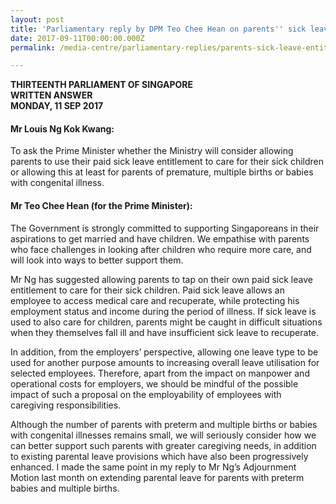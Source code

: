 ```yaml
---
layout: post
title: 'Parliamentary reply by DPM Teo Chee Hean on parents'' sick leave entitlements for childcare'
date: 2017-09-11T00:00:00.000Z
permalink: /media-centre/parliamentary-replies/parents-sick-leave-entitlement/

---
```



**THIRTEENTH PARLIAMENT OF SINGAPORE  
WRITTEN ANSWER    
MONDAY, 11 SEP 2017**    

#### **Mr Louis Ng Kok Kwang:**
To ask the Prime Minister whether the Ministry will consider allowing parents to use their paid sick leave entitlement to care for their sick children or allowing this at least for parents of premature, multiple births or babies with congenital illness.

#### **Mr Teo Chee Hean (for the Prime Minister):**
The Government is strongly committed to supporting Singaporeans in their aspirations to get married and have children. We empathise with parents who face challenges in looking after children who require more care, and will look into ways to better support them.

Mr Ng has suggested allowing parents to tap on their own paid sick leave entitlement to care for their sick children. Paid sick leave allows an employee to access medical care and recuperate, while protecting his employment status and income during the period of illness. If sick leave is used to also care for children, parents might be caught in difficult situations when they themselves fall ill and have insufficient sick leave to recuperate.

In addition, from the employers’ perspective, allowing one leave type to be used for another purpose amounts to increasing overall leave utilisation for selected employees. Therefore, apart from the impact on manpower and operational costs for employers, we should be mindful of the possible impact of such a proposal on the employability of employees with caregiving responsibilities.

Although the number of parents with preterm and multiple births or babies with congenital illnesses remains small, we will seriously consider how we can better support such parents with greater caregiving needs, in addition to existing parental leave provisions which have also been progressively enhanced. I made the same point in my reply to Mr Ng’s Adjournment Motion last month on extending parental leave for parents with preterm babies and multiple births.


